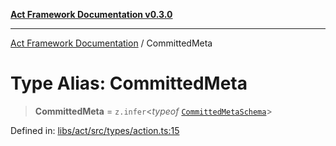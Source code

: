 [**Act Framework Documentation v0.3.0**](../README.md)

***

[Act Framework Documentation](../globals.md) / CommittedMeta

# Type Alias: CommittedMeta

> **CommittedMeta** = `z.infer`\<*typeof* [`CommittedMetaSchema`](../variables/CommittedMetaSchema.md)\>

Defined in: [libs/act/src/types/action.ts:15](https://github.com/Rotorsoft/act-root/blob/ecf1ab2f895c5bdf2d70db49738046df56c78030/libs/act/src/types/action.ts#L15)
